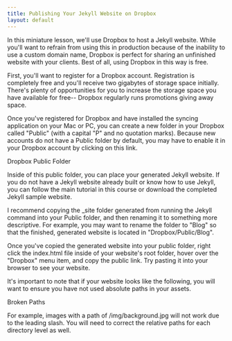 ```yaml
---
title: Publishing Your Jekyll Website on Dropbox
layout: default
---
```



In this miniature lesson, we'll use Dropbox to host a Jekyll website. While you'll want to refrain from using this in production because of the inability to use a custom domain name, Dropbox is perfect for sharing an unfinished website with your clients. Best of all, using Dropbox in this way is free.

First, you'll want to register for a Dropbox account. Registration is completely free and you'll receive two gigabytes of storage space initially. There's plenty of opportunities for you to increase the storage space you have available for free-- Dropbox regularly runs promotions giving away space.

Once you've registered for Dropbox and have installed the syncing application on your Mac or PC, you can create a new folder in your Dropbox called "Public" (with a capital "P" and no quotation marks). Because new accounts do not have a Public folder by default, you may have to enable it in your Dropbox account by clicking on this link.

Dropbox Public Folder

Inside of this public folder, you can place your generated Jekyll website. If you do not have a Jekyll website already built or know how to use Jekyll, you can follow the main tutorial in this course or download the completed Jekyll sample website.

I recommend copying the _site folder generated from running the Jekyll command into your Public folder, and then renaming it to something more descriptive. For example, you may want to rename the folder to "Blog" so that the finished, generated website is located in "Dropbox/Public/Blog".

Once you've copied the generated website into your public folder, right click the index.html file inside of your website's root folder, hover over the "Dropbox" menu item, and copy the public link. Try pasting it into your browser to see your website.

It's important to note that if your website looks like the following, you will want to ensure you have not used absolute paths in your assets.

Broken Paths

For example, images with a path of /img/background.jpg will not work due to the leading slash. You will need to correct the relative paths for each directory level as well.
